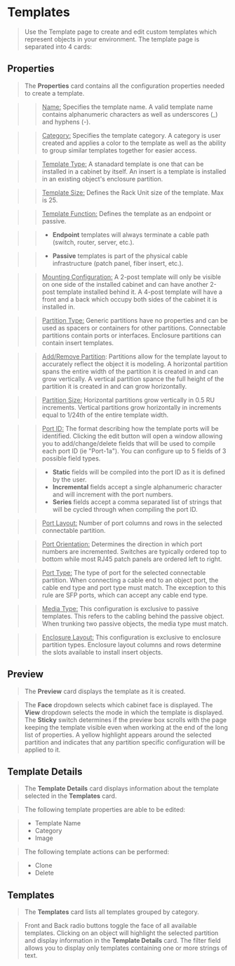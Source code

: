 # Templates
> Use the Template page to create and edit custom templates which represent objects in your environment. The template page is separated into 4 cards:

## Properties
> The **Properties** card contains all the configuration properties needed to create a template.

>> <u>Name:</u> Specifies the template name.  A valid template name contains alphanumeric characters as well as underscores (_) and hyphens (-).

>> <u>Category:</u> Specifies the template category.  A category is user created and applies a color to the template as well as the ability to group similar templates together for easier access.

>> <u>Template Type:</u> A stanadard template is one that can be installed in a cabinet by itself. An insert is a template is installed in an existing object's enclosure partition.

>> <u>Template Size:</u> Defines the Rack Unit size of the template. Max is 25.

>> <u>Template Function:</u> Defines the template as an endpoint or passive.

>> - **Endpoint** templates will always terminate a cable path (switch, router, server, etc.).

>> - **Passive** templates is part of the physical cable infrastructure (patch panel, fiber insert, etc.).

>> <u>Mounting Configuration:</u> A 2-post template will only be visible on one side of the installed cabinet and can have another 2-post template installed behind it. A 4-post template will have a front and a back which occupy both sides of the cabinet it is installed in.

>> <u>Partition Type:</u> Generic partitions have no properties and can be used as spacers or containers for other partitions. Connectable partitions contain ports or interfaces. Enclosure partitions can contain insert templates.

>> <u>Add/Remove Partition</u>: Partitions allow for the template layout to accurately reflect the object it is modeling. A horizontal partition spans the entire width of the partition it is created in and can grow vertically. A vertical partition spance the full height of the partition it is created in and can grow horizontally.

>> <u>Partition Size:</u> Horizontal partitions grow vertically in 0.5 RU increments. Vertical partitions grow horizontally in increments equal to 1/24th of the entire template width.

>> <u>Port ID:</u> The format describing how the template ports will be identified. Clicking the edit button will open a window allowing you to add/change/delete fields that will be used to compile each port ID (ie "Port-1a"). You can configure up to 5 fields of 3 possible field types.

>> - **Static** fields will be compiled into the port ID as it is defined by the user.
>> - **Incremental** fields accept a single alphanumeric character and will increment with the port numbers.
>> - **Series** fields accept a comma separated list of strings that will be cycled through when compiling the port ID.

>> <u>Port Layout:</u> Number of port columns and rows in the selected connectable partition.

>> <u>Port Orientation:</u> Determines the direction in which port numbers are incremented. Switches are typically ordered top to bottom while most RJ45 patch panels are ordered left to right.

>> <u>Port Type:</u> The type of port for the selected connectable partition. When connecting a cable end to an object port, the cable end type and port type must match. The exception to this rule are SFP ports, which can accept any cable end type.

>> <u>Media Type:</u> This configuration is exclusive to passive templates. This refers to the cabling behind the passive object. When trunking two passive objects, the media type must match.

>> <u>Enclosure Layout:</u> This configuration is exclusive to enclosure partition types. Enclosure layout columns and rows determine the slots available to install insert objects.

## Preview
> The **Preview** card displays the template as it is created.

> The **Face** dropdown selects which cabinet face is displayed.  The **View** dropdown selects the mode in which the template is displayed.  The **Sticky** switch determines if the preview box scrolls with the page keeping the template visible even when working at the end of the long list of properties.  A yellow highlight appears around the selected partition and indicates that any partition specific configuration will be applied to it.

## Template Details
> The **Template Details** card displays information about the template selected in the **Templates** card.

> The following template properties are able to be edited:

> - Template Name
> - Category
> - Image

> The following template actions can be performed:

> - Clone
> - Delete

## Templates
> The **Templates** card lists all templates grouped by category.

> Front and Back radio buttons toggle the face of all available templates. Clicking on an object will highlight the selected partition and display information in the **Template Details** card.  The filter field allows you to display only templates containing one or more strings of text.
